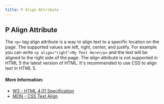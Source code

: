 ```yaml
---
title: P Align Attribute
---
```

## P Align Attribute

The `<p>` tag align attribute is a way to align text to a specific location on the page. The supported values are left, right, center, and justify. For example you can write `<p align="right">My Text Here</p>` and the text will be aligned to the right side of the page. The align attribute is not supported in HTML 5 the latest version of HTML. It's recommended to use CSS to align text in HTML 5.

#### More Information:
* [W3 - HTML 4.01 Specification](https://www.w3.org/TR/html401/struct/text.html#h-9.3.1)
* [MDN - CSS Text Align](https://developer.mozilla.org/en-US/docs/Web/CSS/text-align)
